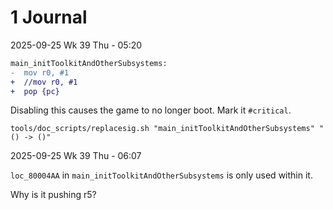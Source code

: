 
# 1 Journal

2025-09-25 Wk 39 Thu - 05:20

```diff
main_initToolkitAndOtherSubsystems:
-  mov r0, #1
+  //mov r0, #1
+  pop {pc}
```

Disabling this causes the game to no longer boot. Mark it `#critical`. 

```
tools/doc_scripts/replacesig.sh "main_initToolkitAndOtherSubsystems" "() -> ()"
```

2025-09-25 Wk 39 Thu - 06:07

`loc_80004AA` in `main_initToolkitAndOtherSubsystems` is only used within it. 

Why is it pushing r5?

